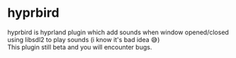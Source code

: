 # hyprbird

hyprbird is hyprland plugin which add sounds when window opened/closed\
using libsdl2 to play sounds (i know it's bad idea 😅)\
This plugin still beta and you will encounter bugs.
